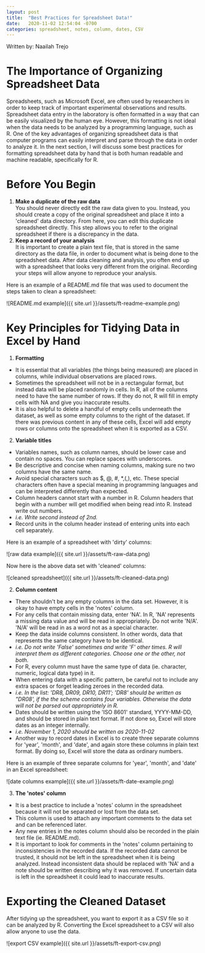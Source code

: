 ```yaml
---
layout: post
title:  "Best Practices for Spreadsheet Data!"
date:   2020-11-02 12:54:04 -0700
categories: spreadsheet, notes, column, dates, CSV
---
```

Written by: Naailah Trejo

# The Importance of Organizing Spreadsheet Data
Spreadsheets, such as Microsoft Excel, are often used by researchers in order to keep track of important experimental observations and results. Spreadsheet data entry in the laboratory is often formatted in a way that can be easily visualized by the human eye. However, this formatting is not ideal when the data needs to be analyzed by a programming language, such as R. One of the key advantages of organizing spreadsheet data is that computer programs can easily interpret and parse through the data in order to analyze it. In the next section, I will discuss some best practices for formatting spreadsheet data by hand that is both human readable and machine readable, specifically for R.

# Before You Begin
1. **Make a duplicate of the raw data**  
You should never directly edit the raw data given to you. Instead, you should create a copy of the original spreadsheet and place it into a 'cleaned' data directory. From here, you can edit this duplicate spreadsheet directly. This step allows you to refer to the original spreadsheet if there is a discrepancy in the data.  
2. **Keep a record of your analysis**  
It is important to create a plain text file, that is stored in the same directory as the data file, in order to document what is being done to the spreadsheet data. After data cleaning and analysis, you often end up with a spreadsheet that looks very different from the original. Recording your steps will allow anyone to reproduce your analysis.

Here is an example of a README.md file that was used to document the steps taken to clean a spreadsheet:  

![README.md example]({{ site.url }}/assets/ft-readme-example.png)

# Key Principles for Tidying Data in Excel by Hand
1. **Formatting**
* It is essential that all variables (the things being measured) are placed in columns, while individual observations are placed rows.
* Sometimes the spreadsheet will not be in a rectangular format, but instead data will be placed randomly in cells. In R, all of the columns need to have the same number of rows. If they do not, R will fill in empty cells with NA and give you inaccurate results.
* It is also helpful to delete a handful of empty cells underneath the dataset, as well as some empty columns to the right of the dataset. If there was previous content in any of these cells, Excel will add empty rows or columns onto the spreadsheet when it is exported as a CSV.

2. **Variable titles**
* Variables names, such as column names, should be lower case and contain no spaces. You can replace spaces with underscores.
* Be descriptive and concise when naming columns, making sure no two columns have the same name.
* Avoid special characters such as $, @, #, *,(,), etc. These special characters often have a special meaning in programming languages and can be interpreted differently than expected.
* Column headers cannot start with a number in R. Column headers that begin with a number will get modified when being read into R. Instead write out numbers.
 * *i.e. Write second instead of 2nd.*
* Record units in the column header instead of entering units into each cell separately.  

Here is an example of a spreadsheet with  'dirty' columns:

![raw data example]({{ site.url }}/assets/ft-raw-data.png)

Now here is the above data set with 'cleaned' columns:

![cleaned spreadsheet]({{ site.url }}/assets/ft-cleaned-data.png)

2. **Column content**
* There shouldn't be any empty columns in the data set. However, it is okay to have empty cells in the 'notes' column.
* For any cells that contain missing data, enter 'NA'. In R, 'NA' represents a missing data value and will be read in appropriately. Do not write 'N/A'. 'N/A' will be read in as a word not as a special character.  
* Keep the data inside columns consistent. In other words, data that represents the same category have to be identical.
 * *i.e. Do not write 'False' sometimes and write 'F' other times. R will interpret them as different categories. Choose one or the other, not both.*
* For R, every column must have the same type of data (ie. character, numeric, logical data type) in it.
* When entering data with a specific pattern, be careful not to include any extra spaces or forget leading zeroes in the recorded data.
 * *i.e. In the list: 'DR8, DR09, DR10, DR11'; 'DR8' should be written as "DR08', if the the scheme contains four variables. Otherwise the data will not be parsed out appropriately in R.*
* Dates should be written using the 'ISO 8601' standard, YYYY-MM-DD, and should be stored in plain text format. If not done so, Excel will store dates as an integer internally.
 * *i.e. November 1, 2020 should be written as 2020-11-02*
* Another way to record dates in Excel is to create three separate columns for 'year', 'month', and 'date', and again store these columns in plain text format. By doing so, Excel will store the data as ordinary numbers.

Here is an example of three separate columns for 'year', 'month', and 'date' in an Excel spreadsheet:

![date columns example]({{ site.url }}/assets/ft-date-example.png)

3. **The 'notes' column**
* It is a best practice to include a 'notes' column in the spreadsheet because it will not be separated or lost from the data set.
* This column is used to attach any important comments to the data set and can be referenced later.
* Any new entries in the notes column should also be recorded in the plain text file (ie. README.md).
* It is important to look for comments in the 'notes' column pertaining to inconsistencies in the recorded data. If the recorded data cannot be trusted, it should not be left in the spreadsheet when it is being analyzed. Instead inconsistent data should be replaced with 'NA' and a note should be written describing why it was removed. If uncertain data is left in the spreadsheet it could lead to inaccurate results.

# Exporting the Cleaned Dataset
After tidying up the spreadsheet, you want to export it as a CSV file so it can be analyzed by R. Converting the Excel spreadsheet to a CSV will also allow anyone to use the data.

![export CSV example]({{ site.url }}/assets/ft-export-csv.png)
